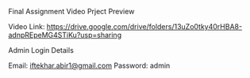 Final Assignment Video Prject Preview

Video Link: https://drive.google.com/drive/folders/13uZo0tky40rHBA8-adnpREpeMG4STiKu?usp=sharing

Admin Login Details

Email: iftekhar.abir1@gmail.com
Password: admin
